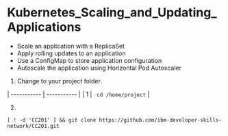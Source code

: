# Kubernetes_Scaling_and_Updating_Applications

- Scale an application with a ReplicaSet
- Apply rolling updates to an application
- Use a ConfigMap to store application configuration
- Autoscale the application using Horizontal Pod Autoscaler

1. Change to your project folder.


| ----------- | ----------- |
| 1     | ``` cd /home/project```     |



2. 
```
[ ! -d 'CC201' ] && git clone https://github.com/ibm-developer-skills-network/CC201.git
```
